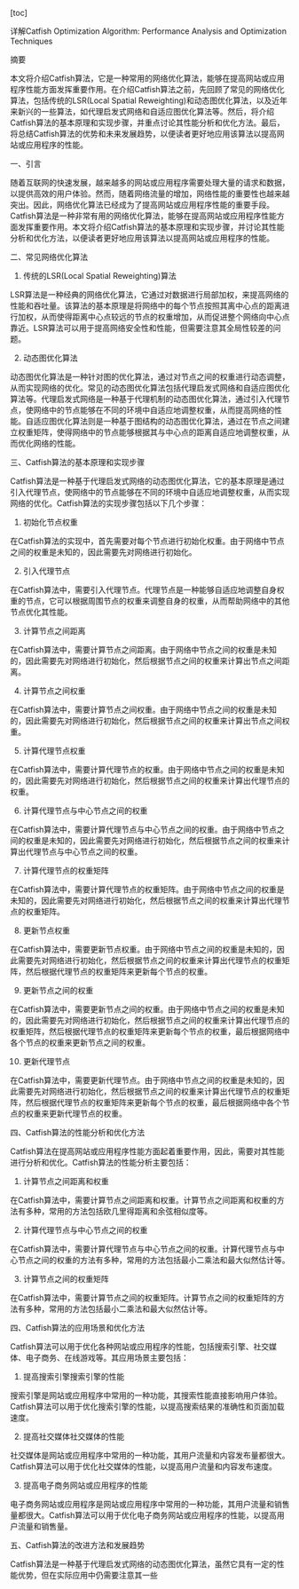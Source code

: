 
[toc]                    
                
                
详解Catfish Optimization Algorithm: Performance Analysis and Optimization Techniques

摘要

本文将介绍Catfish算法，它是一种常用的网络优化算法，能够在提高网站或应用程序性能方面发挥重要作用。在介绍Catfish算法之前，先回顾了常见的网络优化算法，包括传统的LSR(Local Spatial Reweighting)和动态图优化算法，以及近年来新兴的一些算法，如代理启发式网络和自适应图优化算法等。然后，将介绍Catfish算法的基本原理和实现步骤，并重点讨论其性能分析和优化方法。最后，将总结Catfish算法的优势和未来发展趋势，以便读者更好地应用该算法以提高网站或应用程序的性能。

一、引言

随着互联网的快速发展，越来越多的网站或应用程序需要处理大量的请求和数据，以提供高效的用户体验。然而，随着网络流量的增加，网络性能的重要性也越来越突出。因此，网络优化算法已经成为了提高网站或应用程序性能的重要手段。Catfish算法是一种非常有用的网络优化算法，能够在提高网站或应用程序性能方面发挥重要作用。本文将介绍Catfish算法的基本原理和实现步骤，并讨论其性能分析和优化方法，以便读者更好地应用该算法以提高网站或应用程序的性能。

二、常见网络优化算法

1. 传统的LSR(Local Spatial Reweighting)算法

LSR算法是一种经典的网络优化算法，它通过对数据进行局部加权，来提高网络的性能和吞吐量。该算法的基本原理是将网络中的每个节点按照其离中心点的距离进行加权，从而使得距离中心点较远的节点的权重增加，从而促进整个网络向中心点靠近。LSR算法可以用于提高网络安全性和性能，但需要注意其全局性较差的问题。

2. 动态图优化算法

动态图优化算法是一种针对图的优化算法，通过对节点之间的权重进行动态调整，从而实现网络的优化。常见的动态图优化算法包括代理启发式网络和自适应图优化算法等。代理启发式网络是一种基于代理机制的动态图优化算法，通过引入代理节点，使网络中的节点能够在不同的环境中自适应地调整权重，从而提高网络的性能。自适应图优化算法则是一种基于图结构的动态图优化算法，通过在节点之间建立权重矩阵，使得网络中的节点能够根据其与中心点的距离自适应地调整权重，从而优化网络的性能。

三、Catfish算法的基本原理和实现步骤

Catfish算法是一种基于代理启发式网络的动态图优化算法，它的基本原理是通过引入代理节点，使网络中的节点能够在不同的环境中自适应地调整权重，从而实现网络的优化。Catfish算法的实现步骤包括以下几个步骤：

1. 初始化节点权重

在Catfish算法的实现中，首先需要对每个节点进行初始化权重。由于网络中节点之间的权重是未知的，因此需要先对网络进行初始化。

2. 引入代理节点

在Catfish算法中，需要引入代理节点。代理节点是一种能够自适应地调整自身权重的节点，它可以根据周围节点的权重来调整自身的权重，从而帮助网络中的其他节点优化其性能。

3. 计算节点之间距离

在Catfish算法中，需要计算节点之间距离。由于网络中节点之间的权重是未知的，因此需要先对网络进行初始化，然后根据节点之间的权重来计算出节点之间距离。

4. 计算节点之间权重

在Catfish算法中，需要计算节点之间权重。由于网络中节点之间的权重是未知的，因此需要先对网络进行初始化，然后根据节点之间的权重来计算出节点之间权重。

5. 计算代理节点权重

在Catfish算法中，需要计算代理节点的权重。由于网络中节点之间的权重是未知的，因此需要先对网络进行初始化，然后根据节点之间的权重来计算出代理节点的权重。

6. 计算代理节点与中心节点之间的权重

在Catfish算法中，需要计算代理节点与中心节点之间的权重。由于网络中节点之间的权重是未知的，因此需要先对网络进行初始化，然后根据节点之间的权重来计算出代理节点与中心节点之间的权重。

7. 计算代理节点的权重矩阵

在Catfish算法中，需要计算代理节点的权重矩阵。由于网络中节点之间的权重是未知的，因此需要先对网络进行初始化，然后根据节点之间的权重来计算出代理节点的权重矩阵。

8. 更新节点权重

在Catfish算法中，需要更新节点权重。由于网络中节点之间的权重是未知的，因此需要先对网络进行初始化，然后根据节点之间的权重来计算出代理节点的权重矩阵，然后根据代理节点的权重矩阵来更新每个节点的权重。

9. 更新节点之间的权重

在Catfish算法中，需要更新节点之间的权重。由于网络中节点之间的权重是未知的，因此需要先对网络进行初始化，然后根据节点之间的权重来计算出代理节点的权重矩阵，然后根据代理节点的权重矩阵来更新每个节点的权重，最后根据网络中各个节点的权重来更新节点之间的权重。

10. 更新代理节点

在Catfish算法中，需要更新代理节点。由于网络中节点之间的权重是未知的，因此需要先对网络进行初始化，然后根据节点之间的权重来计算出代理节点的权重矩阵，然后根据代理节点的权重矩阵来更新每个节点的权重，最后根据网络中各个节点的权重来更新代理节点的权重。

四、Catfish算法的性能分析和优化方法

Catfish算法在提高网站或应用程序性能方面起着重要作用，因此，需要对其性能进行分析和优化。Catfish算法的性能分析主要包括：

1. 计算节点之间距离和权重

在Catfish算法中，需要计算节点之间距离和权重。计算节点之间距离和权重的方法有多种，常用的方法包括欧几里得距离和余弦相似度等。

2. 计算代理节点与中心节点之间的权重

在Catfish算法中，需要计算代理节点与中心节点之间的权重。计算代理节点与中心节点之间的权重的方法有多种，常用的方法包括最小二乘法和最大似然估计等。

3. 计算节点之间的权重矩阵

在Catfish算法中，需要计算节点之间的权重矩阵。计算节点之间的权重矩阵的方法有多种，常用的方法包括最小二乘法和最大似然估计等。

四、Catfish算法的应用场景和优化方法

Catfish算法可以用于优化各种网站或应用程序的性能，包括搜索引擎、社交媒体、电子商务、在线游戏等。其应用场景主要包括：

1. 提高搜索引擎搜索引擎的性能

搜索引擎是网站或应用程序中常用的一种功能，其搜索性能直接影响用户体验。Catfish算法可以用于优化搜索引擎的性能，以提高搜索结果的准确性和页面加载速度。

2. 提高社交媒体社交媒体的性能

社交媒体是网站或应用程序中常用的一种功能，其用户流量和内容发布量都很大。Catfish算法可以用于优化社交媒体的性能，以提高用户流量和内容发布速度。

3. 提高电子商务网站或应用程序的性能

电子商务网站或应用程序是网站或应用程序中常用的一种功能，其用户流量和销售量都很大。Catfish算法可以用于优化电子商务网站或应用程序的性能，以提高用户流量和销售量。

五、Catfish算法的改进方法和发展趋势

Catfish算法是一种基于代理启发式网络的动态图优化算法，虽然它具有一定的性能优势，但在实际应用中仍需要注意其一些

